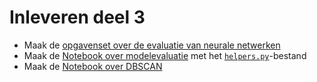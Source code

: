 # Inleveren deel 3

* Maak de [opgavenset over de evaluatie van neurale netwerken](opgaven/opgave3-1.md)
* Maak de [Notebook over modelevaluatie](opgaven/opgave3-2.ipynb) met het [`helpers.py`](helpers.py)-bestand
* Maak de [Notebook over DBSCAN](opgaven/opgave3-3.ipynb)
